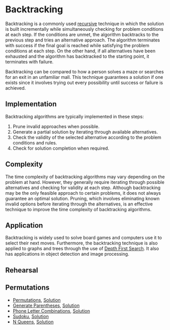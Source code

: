 # Backtracking

Backtracking is a commonly used [recursive](../recursion) technique in which the solution is built incrementally while simultaneously checking for problem conditions at each step. If the conditions are unmet, the algorithm backtracks to the previous step and tries an alternative approach. The algorithm terminates with success if the final goal is reached while satisfying the problem conditions at each step. On the other hand, if all alternatives have been exhausted and the algorithm has backtracked to the starting point, it terminates with failure.

Backtracking can be compared to how a person solves a maze or searches for an exit in an unfamiliar mall. This technique guarantees a solution if one exists since it involves trying out every possibility until success or failure is achieved.

## Implementation

Backtracking algorithms are typically implemented in these steps:

1. Prune invalid approaches when possible.
2. Generate a partial solution by iterating through available alternatives.
3. Check the validity of the selected alternative according to the problem conditions and rules.
4. Check for solution completion when required.

## Complexity

The time complexity of backtracking algorithms may vary depending on the problem at hand. However, they generally require iterating through possible alternatives and checking for validity at each step. Although backtracking may be the only feasible approach to certain problems, it does not always guarantee an optimal solution. Pruning, which involves eliminating known invalid options before iterating through the alternatives, is an effective technique to improve the time complexity of backtracking algorithms.

## Application

Backtracking is widely used to solve board games and computers use it to select their next moves. Furthermore, the backtracking technique is also applied to graphs and trees through the use of [Depth First Search](../graph/graph#depth-first-search---dfs). It also has applications in object detection and image processing.

## Rehearsal

## Permutations

* [Permutations](permutations_test.go),  [Solution](permutations.go)
* [Generate Parentheses](./generate_parentheses_test.go), [Solution](generate_parentheses.go)
* [Phone Letter Combinations](phone_letter_combinations_test.go), [Solution](phone_letter_combinations.go)
* [Sudoku](sudoku_test.go), [Solution](sudoku.go)
* [N Queens](n_queens_test.go), [Solution](n_queens.go)
